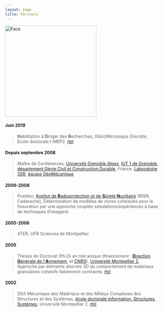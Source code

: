 ```yaml
---
layout: page
title: Parcours
---
```


<img src="{{ site.baseurl }}/public/img/myFaceNB.png" alt="Face" style="width: 298px;"/>  

#### Juin 2019
> **H**abilitation à **D**iriger des **R**echerches, _(Géo)Mécanique Discrète_, École doctorale I-MEP2. [`PDF`](https://tel.archives-ouvertes.fr/tel-02280044v2/document)

#### Depuis septembre 2008
> Maître de Conférences, [Université Grenoble Alpes](http://www.univ-grenoble-alpes.fr), [IUT 1 de Grenoble](https://iut1.univ-grenoble-alpes.fr/iut1), [département Génie Civil et Construction Durable](https://iut1.univ-grenoble-alpes.fr/departement-d-enseignement/genie-civil-construction-durable), France. [Laboratoire 3SR](https://3sr.univ-grenoble-alpes.fr), [équipe GéoMécanique](https://3sr.univ-grenoble-alpes.fr/recherche/equipe-geomecanique)

#### 2006-2008
> Postdoc, [**I**nstitut de **R**adioprotection et de **S**ûreté **N**ucléaire](http://www.irsn.fr) (IRSN, Cadarache), Détermination de modèles de zones cohésives pour la fissuration par une approche couplée simulations/expériences à base de techniques d’imagerie

#### 2005-2006
> ATER, UFR Sciences de Montpellier

#### 2005
> Thèses de Doctorat (Ph.D) en mécanique (financement : [**D**irection **G**énérale de l'**A**rmement](http://www.defense.gouv.fr/dga), et [CNRS](http://www.cnrs.fr)), [Université Montpellier 2](http://www.umontpellier.fr), Approche par éléments discrets 3D du comportement de matériaux granulaires cohésifs faiblement contraints. [`PDF`](http://tel.archives-ouvertes.fr/docs/00/06/53/52/PDF/these-Richefeu.pdf) 

#### 2002
> DEA Mécanique des Matériaux et des Milieux Complexes des Structures et des Systèmes, [école doctorale Information, Structures, Systèmes](http://www.adum.fr/as/ed/actuED.pl?site=ISS), Université Montpellier 2. [`PDF`](http://hal.archives-ouvertes.fr/docs/00/13/20/74/PDF/rapport_DEA_Richefeu.pdf)

	

